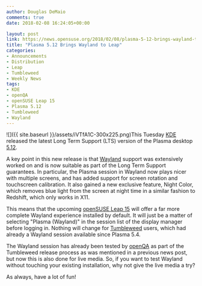 ```yaml
---
author: Douglas DeMaio
comments: true
date: 2018-02-08 16:24:05+00:00

layout: post
link: https://news.opensuse.org/2018/02/08/plasma-5-12-brings-wayland-to-leap/
title: "Plasma 5.12 Brings Wayland to Leap"
categories:
- Announcements
- Distribution
- Leap
- Tumbleweed
- Weekly News
tags:
- KDE
- openQA
- openSUSE Leap 15
- Plasma 5.12
- Tumbleweed
- Wayland
---
```

![]({{ site.baseurl }}/assets/iVTfA1C-300x225.png)This Tuesday [KDE](https://www.kde.org) released the latest Long Term Support (LTS) version of the Plasma desktop [5.12](https://www.kde.org/announcements/plasma-5.12.0.php).

A key point in this new release is that [Wayland](https://wayland.freedesktop.org/) support was extensively worked on and is now suitable as part of the Long Term Support guarantees. In particular, the Plasma session in Wayland now plays nicer with multiple screens, and has added support for screen rotation and touchscreen calibration. It also gained a new exclusive feature, Night Color, which removes blue light from the screen at night time in a similar fashion to Redshift, which only works in X11.

This means that the upcoming [openSUSE Leap 15](https://news.opensuse.org/2018/01/31/opensuse-leap-15-reaches-beta-phase-snapshots/) will offer a far more complete Wayland experience installed by default. It will just be a matter of selecting "Plasma (Wayland)" in the session list of the display manager before logging in. Nothing will change for [Tumbleweed](https://en.opensuse.org/Portal:Tumbleweed) users, which had already a Wayland session available since Plasma 5.4.

The Wayland session has already been tested by [openQA](https://openqa.opensuse.org/) as part of the Tumbleweed release process as was mentioned in a previous news post, but now this is also done for live media. So, if you want to test Wayland without touching your existing installation, why not give the live media a try?

As always, have a lot of fun!		
